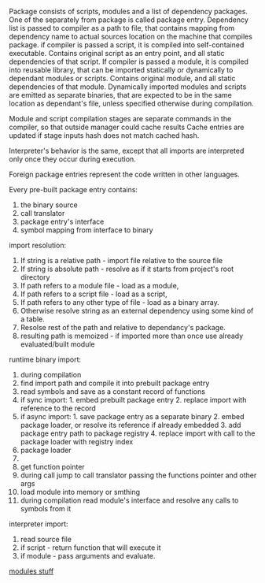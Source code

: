 Package consists of scripts, modules and a list of dependency packages. One of the separately from package is called package entry.
Dependency list is passed to compiler as a path to file, that contains mapping from dependency name to actual sources location on the machine that compiles package. 
if compiler is passed a script, it is compiled into self-contained executable. Contains original script as an entry point, and all static dependencies of that script.
If compiler is passed a module, it is compiled into reusable library, that can be imported statically or dynamically to dependant modules or scripts. Contains original module, and all static dependencies of that module.
Dynamically imported modules and scripts are emitted as separate binaries, that are expected to be in the same location as dependant's file, unless specified otherwise during compilation.

Module and script compilation stages are separate commands in the compiler, so that outside manager could cache results
Cache entries are updated if stage inputs hash does not match cached hash.

Interpreter's behavior is the same, except that all imports are interpreted only once they occur during execution.

Foreign package entries represent the code written in other languages.

Every pre-built package entry contains:
1. the binary source
2. call translator
3. package entry's interface
4. symbol mapping from interface to binary

import resolution:
1. If string is a relative path - import file relative to the source file
2. If string is absolute path - resolve as if it starts from project's root directory
3. If path refers to a module file - load as a module, 
4. If path refers to a script file - load as a script, 
5. If path refers to any other type of file - load as a binary array.
6. Otherwise resolve string as an external dependency using some kind of a table.
7. Resolse rest of the path and relative to dependancy's package.
8. resulting path is memoized - if imported more than once use already evaluated/built module

runtime binary import:
1. during compilation
  1. find import path and compile it into prebuilt package entry 
  2. read symbols and save as a constant record of functions
  3. if sync import:
    1. embed prebuilt package entry 
    2. replace import with reference to the record
  4. if async import:
    1. save package entry as a separate binary
    2. embed package loader, or resolve its reference if already embedded
    3. add package entry path to package registry
    4. replace import with call to the package loader with registry index
2. package loader
  1. 
  2. get function pointer
  3. during call jump to call translator passing the functions pointer and other args
  4. load module into memory or smthing
  5. during compilation read module's interface and resolve any calls to symbols from it

interpreter import:
1. read source file
2. if script - return function that will execute it
3. if module - pass arguments and evaluate.

[modules stuff](https://thunderseethe.dev/posts/whats-in-a-module/)